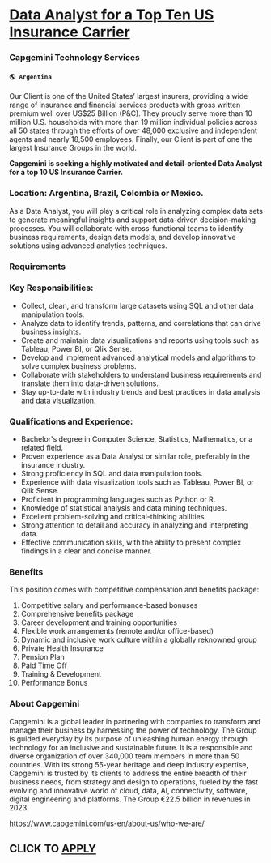 # [Data Analyst for a Top Ten US Insurance Carrier](https://www.remotewlb.com/apply/data-analyst-for-a-top-ten-us-insurance-carrier)  
### Capgemini Technology Services  
#### `🌎 Argentina`  

Our Client is one of the United States’ largest insurers, providing a wide range of insurance and financial services products with gross written premium well over US$25 Billion (P&C). They proudly serve more than 10 million U.S. households with more than 19 million individual policies across all 50 states through the efforts of over 48,000 exclusive and independent agents and nearly 18,500 employees. Finally, our Client is part of one the largest Insurance Groups in the world.

 **Capgemini is seeking a highly motivated and detail-oriented Data Analyst for a top 10 US Insurance Carrier.**

### Location: Argentina, Brazil, Colombia or Mexico.

As a Data Analyst, you will play a critical role in analyzing complex data sets to generate meaningful insights and support data-driven decision-making processes. You will collaborate with cross-functional teams to identify business requirements, design data models, and develop innovative solutions using advanced analytics techniques.

### Requirements

### Key Responsibilities:

  * Collect, clean, and transform large datasets using SQL and other data manipulation tools.
  * Analyze data to identify trends, patterns, and correlations that can drive business insights.
  * Create and maintain data visualizations and reports using tools such as Tableau, Power BI, or Qlik Sense.
  * Develop and implement advanced analytical models and algorithms to solve complex business problems.
  * Collaborate with stakeholders to understand business requirements and translate them into data-driven solutions.
  * Stay up-to-date with industry trends and best practices in data analysis and data visualization.

### Qualifications and Experience:

  * Bachelor's degree in Computer Science, Statistics, Mathematics, or a related field.
  * Proven experience as a Data Analyst or similar role, preferably in the insurance industry.
  * Strong proficiency in SQL and data manipulation tools.
  * Experience with data visualization tools such as Tableau, Power BI, or Qlik Sense.
  * Proficient in programming languages such as Python or R.
  * Knowledge of statistical analysis and data mining techniques.
  * Excellent problem-solving and critical-thinking abilities.
  * Strong attention to detail and accuracy in analyzing and interpreting data.
  * Effective communication skills, with the ability to present complex findings in a clear and concise manner.

### Benefits

This position comes with competitive compensation and benefits package:

  1. Competitive salary and performance-based bonuses
  2. Comprehensive benefits package
  3. Career development and training opportunities
  4. Flexible work arrangements (remote and/or office-based)
  5. Dynamic and inclusive work culture within a globally reknowned group
  6. Private Health Insurance
  7. Pension Plan
  8. Paid Time Off
  9. Training & Development
  10. Performance Bonus

### About Capgemini

Capgemini is a global leader in partnering with companies to transform and manage their business by harnessing the power of technology. The Group is guided everyday by its purpose of unleashing human energy through technology for an inclusive and sustainable future. It is a responsible and diverse organization of over 340,000 team members in more than 50 countries. With its strong 55-year heritage and deep industry expertise, Capgemini is trusted by its clients to address the entire breadth of their business needs, from strategy and design to operations, fueled by the fast evolving and innovative world of cloud, data, AI, connectivity, software, digital engineering and platforms. The Group €22.5 billion in revenues in 2023.

https://www.capgemini.com/us-en/about-us/who-we-are/

  
## CLICK TO [APPLY](https://www.remotewlb.com/apply/data-analyst-for-a-top-ten-us-insurance-carrier)

